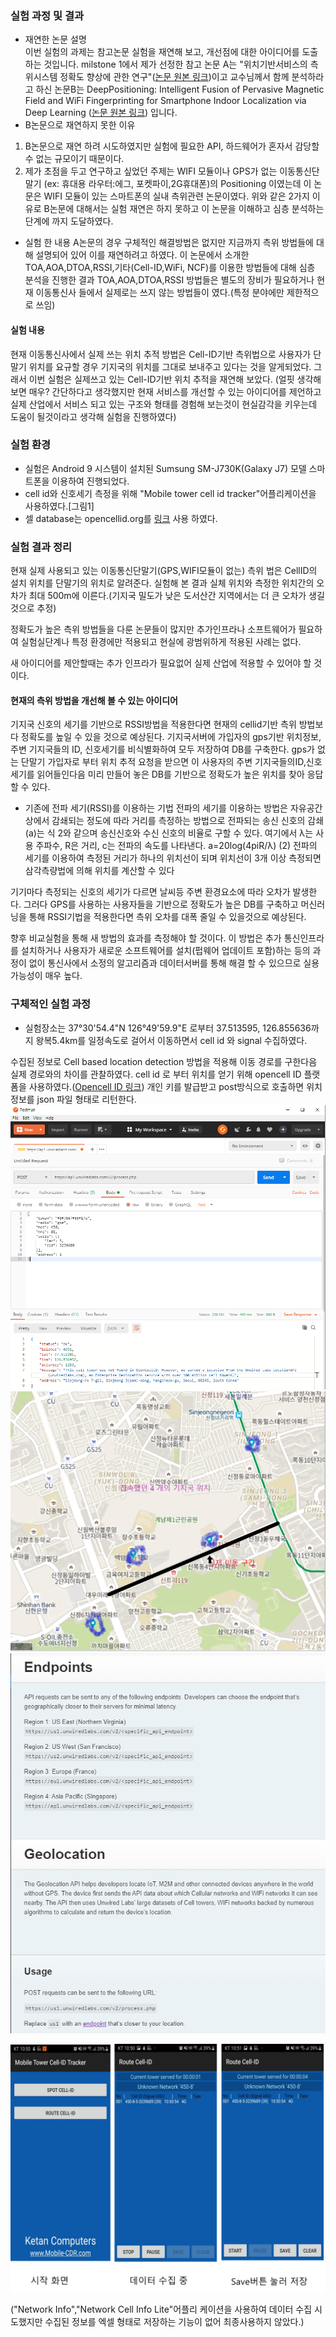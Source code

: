 ### 실험 과정 및 결과
* 재연한 논문 설명\
이번 실험의 과제는 참고논문 실험을 재연해 보고, 개선점에 대한 아이디어를 도출하는 것입니다.
milstone 1에서 제가 선정한 참고 논문 A는 "위치기반서비스의 측위시스템 정확도 향상에 관한 연구"([논문 원본 링크](http://www.dbpia.co.kr/journal/articleDetail?nodeId=NODE02500799))이고 교수님께서 함께 분석하라고 하신 논문B는 DeepPositioning:  Intelligent Fusion of Pervasive Magnetic Field and WiFi Fingerprinting for Smartphone Indoor Localization via Deep Learning ([논문 원본 링크](https://ieeexplore.ieee.org/document/8260607))
입니다.
* B논문으로 재연하지 못한 이유
1. B논문으로 재연 하려 시도하였지만 실험에 필요한 API, 하드웨어가 혼자서 감당할 수 없는 규모이기 때문이다. 
2. 제가 초점을 두고 연구하고 싶었던 주제는 WIFI 모듈이나 GPS가 없는 이동통신단말기 (ex: 휴대용 라우터:에그, 포켓파이,2G휴대폰)의 Positioning 이였는데 이 논문은 WIFI 모듈이 있는 스마트폰의 실내 측위관련 논문이였다. 
위와 같은 2가지 이유로 B논문에 대해서는 실험 재연은 하지 못하고 이 논문을 이해하고 심층 분석하는 단계에 까지 도달하였다. 
* 실험 한 내용
A논문의 경우 구체적인 해결방법은 없지만 지금까지 측위 방법들에 대해 설명되어 있어 이를 재연하려고 하였다. 
이 논문에서 소개한 TOA,AOA,DTOA,RSSI,기타(Cell-ID,WiFi, NCF)를 이용한 방법들에 대해 심층 분석을 진행한 결과 TOA,AOA,DTOA,RSSI 방법들은 별도의 장비가 필요하거나 현재 이동통신사 들에서 실제로는 쓰지 않는 방법들이 였다.(특정 분야에만 제한적으로 쓰임)
#### 실험 내용
현재 이동통신사에서 실제 쓰는 위치 추적 방법은 Cell-ID기반 측위법으로 사용자가 단말기 위치를 요규할 경우 기지국의 위치를 그대로 보내주고 있다는 것을 알게되었다.
그래서 이번 실험은 실제쓰고 있는 Cell-ID기반 위치 추적을 재연해 보았다. (얼핏 생각해 보면 매우? 간단하다고 생각했지만 현재 서비스를 개선할 수 있는 아이디어를 제언하고 실제 산업에서 서비스 되고 있는 구조와 형태를 경험해 보는것이 현실감각을 키우는데 도움이 될것이라고 생각해 실험을 진행하였다)

### 실험 환경

* 실험은 Android 9 시스템이 설치된 Sumsung SM-J730K(Galaxy J7) 모델 스마트폰을 이용하여 진행되었다.
* cell id와 신호세기 측정을 위해 "Mobile tower cell id tracker"어플리케이션을 사용하였다.[그림1]
* 셀 database는 opencellid.org를 [링크](http://opencellid.org) 사용 하였다. 

### 실험 결과 정리

현재 실제 사용되고 있는 이동통신단말기(GPS,WIFI모듈이 없는) 측위 법은 CellID의  설치 위치를 단말기의 위치로 알려준다. 
실험해 본 결과 실체 위치와 측정한 위치간의 오차가 최대 500m에 이른다.(기지국 밀도가 낮은 도서산간 지역에서는 더 큰 오차가 생길것으로 추정)

정확도가 높은 측위 방법들을 다룬 논문들이 많지만 추가인프라나 소프트웨어가 필요하여 실험실단계나 특정 환경에만 적용되고 현실에 광범위하게 적용된 사례는 없다. 

새 아이디어를 제안할때는 추가 인프라가 필요없어 실제 산업에 적용할 수 있어야 할 것이다.

#### 현재의 측위 방법을 개선해 볼 수 있는 아이디어 

기지국 신호의 세기를 기반으로 RSSI방법을 적용한다면 현재의 cellid기반 측위 방법보다 정확도를 높일 수 있을 것으로 예상된다.
기지국서버에 가입자의 gps기반 위치정보, 주변 기지국들의 ID, 신호세기를 비식별화하여 모두 저장하여 DB를 구축한다.
gps가 없는 단말기 가입자로 부터 위치 추적 요청을 받으면 이 사용자의 주변 기지국들의ID,신호세기를 읽어들인다음 미리 만들어 놓은 DB를 기반으로 정확도가 높은 위치를 찾아 응답 할 수 있다. 

* 기존에 전파 세기(RSSI)를 이용하는 기법 
전파의 세기를 이용하는 방법은 자유공간 상에서 감쇄되는 정도에 따라 거리를 측정하는 방법으로 전파되는 송신 신호의 감쇄(a)는 식 2와 같으며 송신신호와 수신 신호의 비율로 구할 수 있다. 여기에서 λ는 사용 주파수, R은 거리, c는 전파의 속도를 나타낸다.
a=20log(4piR/λ) (2)
전파의 세기를 이용하여 측정된 거리가 하나의 위치선이 되며 위치선이 3개 이상 측정되면 삼각측량법에 의해 위치를 계산할 수 있다

기기마다 측정되는 신호의 세기가 다르면 날씨등 주변 환경요소에 따라 오차가 발생한다. 
그러다 GPS를 사용하는 사용자들을 기반으로 정확도가 높은 DB를 구축하고 머신러닝을 통해 RSSI기법을 적용한다면 측위 오차를 대폭 줄일 수 있을것으로 예상된다. 

향후 비교실험을 통해 새 방법의 효과를 측정해야 할 것이다. 이 방법은 추가 통신인프라를 설치하거나 사용자가 새로운 소프트웨어를 설치(펍웨어 업데이트 포함)하는 등의 과정이 없이 통신사에서 소정의 알고리즘과 데이터서버를 통해 해결 할 수 있으므로 실용가능성이 매우 높다. 



### 구체적인 실험 과정

* 실험장소는 37°30'54.4"N 126°49'59.9"E 로부터 37.513595, 126.855636까지 왕복5.4km를 일정속도로 걸어서 이동하면서 cell id 와 signal 수집하였다.

수집된 정보로 Cell based location detection 방법을 적용해 이동 경로를 구한다음 실제 경로와의 차이를 관찰하였다. 
 cell id 로 부터 위치를 얻기 위해 opencell ID 플랫폼을 사용하였다.([Opencell ID 링크](https://opencellid.org))
 개인 키를 발급받고 post방식으로 호출하면 위치 정보를 json 파일 형태로 리턴한다.
 ![그림3:POSTMAN을 사용한 호출 예시](./callex.PNG)  
 ![그림4:google map에 시각화한 실제위치와 추적위치 차이](./cellmap1.png)
![그림2:opencellid API설명](./api.PNG)  
 
 

![그림1:데이터 수집에 사용된 어플리케이션](./ap_used.png) 

("Network Info","Network Cell Info Lite"어플리 케이션을 사용하여 데이터 수집 시도했지만 수집된 정보를 엑셀 형태로 저장하는 기능이 없어 최종사용하지 않았다.)

